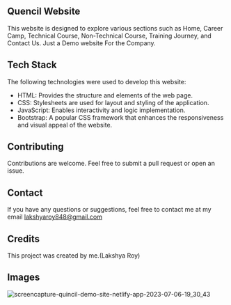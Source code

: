 
## Quencil Website
This website is designed to explore various sections such as Home, Career Camp, Technical Course, Non-Technical Course, Training Journey, and Contact Us. Just a Demo website For the Company.
## Tech Stack

The following technologies were used to develop this website:

- HTML: Provides the structure and elements of the web page.
- CSS: Stylesheets are used for layout and styling of the application.
- JavaScript: Enables interactivity and logic implementation.
- Bootstrap: A popular CSS framework that enhances the responsiveness and visual appeal of the website.



## Contributing



Contributions are welcome. Feel free to submit a pull request or open an issue.


## Contact

If you have any questions or suggestions, feel free to contact me at my email lakshyaroy848@gmail.com
## Credits
This project was created by me.(Lakshya Roy)
## Images

![screencapture-quincil-demo-site-netlify-app-2023-07-06-19_30_43](https://github.com/LakshyaRoy/Quencil-test-project-/assets/110491845/dde79550-da8c-454c-af9b-b0cae83ddb48)

